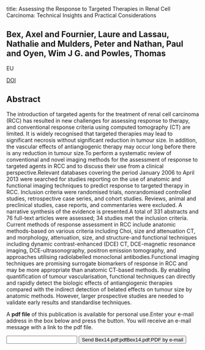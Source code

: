 title: Assessing the Response to Targeted Therapies in Renal Cell Carcinoma: Technical Insights and Practical Considerations

## Bex, Axel and Fournier, Laure and Lassau, Nathalie and Mulders, Peter and Nathan, Paul and Oyen, Wim J G. and Powles, Thomas
EU

<a href="https://doi.org/10.1016/j.eururo.2013.11.031">DOI</a>

## Abstract
The introduction of targeted agents for the treatment of renal cell carcinoma (RCC) has resulted in new challenges for assessing response to therapy, and conventional response criteria using computed tomography (CT) are limited. It is widely recognised that targeted therapies may lead to significant necrosis without significant reduction in tumour size. In addition, the vascular effects of antiangiogenic therapy may occur long before there is any reduction in tumour size.To perform a systematic review of conventional and novel imaging methods for the assessment of response to targeted agents in RCC and to discuss their use from a clinical perspective.Relevant databases covering the period January 2006 to April 2013 were searched for studies reporting on the use of anatomic and functional imaging techniques to predict response to targeted therapy in RCC. Inclusion criteria were randomised trials, nonrandomised controlled studies, retrospective case series, and cohort studies. Reviews, animal and preclinical studies, case reports, and commentaries were excluded. A narrative synthesis of the evidence is presented.A total of 331 abstracts and 76 full-text articles were assessed; 34 studies met the inclusion criteria. Current methods of response assessment in RCC include anatomic methods-based on various criteria including Choi, size and attenuation CT, and morphology, attenuation, size, and structure-and functional techniques including dynamic contrast-enhanced (DCE) CT, DCE-magnetic resonance imaging, DCE-ultrasonography, positron emission tomography, and approaches utilising radiolabelled monoclonal antibodies.Functional imaging techniques are promising surrogate biomarkers of response in RCC and may be more appropriate than anatomic CT-based methods. By enabling quantification of tumour vascularisation, functional techniques can directly and rapidly detect the biologic effects of antiangiogenic therapies compared with the indirect detection of belated effects on tumour size by anatomic methods. However, larger prospective studies are needed to validate early results and standardise techniques.

A <b>pdf file</b> of this publication is available for personal use.Enter your e-mail address in the box below and press the button. You will receive an e-mail message with a link to the pdf file.
<form action="sender.php">  <input type="text" name="email">  <input type="submit" value="Send Bex14.pdf:pdfBex14.pdf:PDF by e-mail"></form>